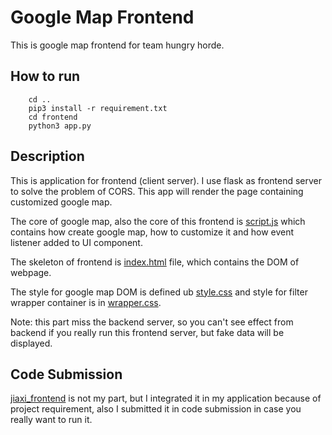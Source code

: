 # Google Map Frontend
This is google map frontend for team hungry horde.
## How to run
        cd ..
        pip3 install -r requirement.txt
        cd frontend
        python3 app.py
## Description
This is application for frontend (client server). I use flask as frontend server to solve the problem of CORS. This app will render the page containing customized google map.

The core of google map, also the core of this frontend is [script.js](./static/script.js) which contains how create google map, how to customize it and how event listener added to UI component.

The skeleton of frontend is [index.html](./templates/index.html) file, which contains the DOM of webpage.

The style for google map DOM is defined ub [style.css](./static/style.css) and style for filter wrapper container is in [wrapper.css](./static/wrapper.css).

Note: this part miss the backend server, so you can't see effect from backend if you really run this frontend server, but fake data will be displayed.

## Code Submission
[jiaxi_frontend](./jiaxi_frontend/) is not my part, but I integrated it in my application because of project requirement, also I submitted it in code submission in case you really want to run it.